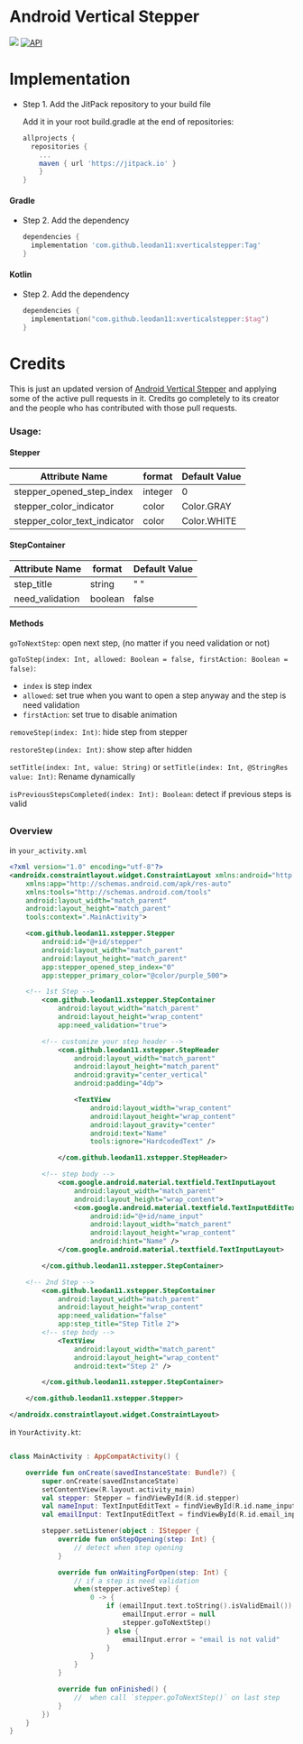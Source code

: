 # Android Vertical Stepper
[![](https://jitpack.io/v/leodan11/xverticalstepper.svg)](https://jitpack.io/#leodan11/xverticalstepper)
[![API](https://img.shields.io/badge/API-23%2B-brightgreen.svg?style=flat)](https://android-arsenal.com/api?level=23)

# Implementation

- Step 1. Add the JitPack repository to your build file

  Add it in your root build.gradle at the end of repositories:

  ```gradle
  allprojects {
    repositories {
      ...
      maven { url 'https://jitpack.io' }
      }
  }
  ```

#### Gradle

- Step 2. Add the dependency

  ```gradle
  dependencies {
    implementation 'com.github.leodan11:xverticalstepper:Tag'
  }
  ```


#### Kotlin

- Step 2. Add the dependency

    ```kotlin
    dependencies {
      implementation("com.github.leodan11:xverticalstepper:$tag")
    }
    ```


# Credits

This is just an updated version of [Android Vertical Stepper](https://github.com/aghiadodeh/xverticalstepper) and applying some of the active pull requests in it. 
Credits go completely to its creator and the people who has contributed with those pull requests.

### Usage:

#### Stepper

Attribute Name | format | Default Value
------------- | ------------- | -------------
stepper_opened_step_index  | integer | 0
stepper_color_indicator  | color | Color.GRAY
stepper_color_text_indicator  | color | Color.WHITE

#### StepContainer

Attribute Name | format | Default Value
------------- | ------------- | -------------
step_title  | string | " "
need_validation  | boolean | false


#### Methods

`goToNextStep`: open next step, (no matter if you need validation or not)

`goToStep(index: Int, allowed: Boolean = false, firstAction: Boolean = false)`:
* `index` is step index
* `allowed`: set true when you want to open a step anyway and the step is need validation
* `firstAction`: set true to disable animation

`removeStep(index: Int)`: hide step from stepper

`restoreStep(index: Int)`: show step after hidden

`setTitle(index: Int, value: String)` or `setTitle(index: Int, @StringRes value: Int)`: Rename dynamically

`isPreviousStepsCompleted(index: Int): Boolean`: detect if previous steps is valid
##

### Overview

in `your_activity.xml`
```xml
<?xml version="1.0" encoding="utf-8"?>
<androidx.constraintlayout.widget.ConstraintLayout xmlns:android="http://schemas.android.com/apk/res/android"
    xmlns:app="http://schemas.android.com/apk/res-auto"
    xmlns:tools="http://schemas.android.com/tools"
    android:layout_width="match_parent"
    android:layout_height="match_parent"
    tools:context=".MainActivity">

    <com.github.leodan11.xstepper.Stepper
        android:id="@+id/stepper"
        android:layout_width="match_parent"
        android:layout_height="match_parent"
        app:stepper_opened_step_index="0"
        app:stepper_primary_color="@color/purple_500">

	<!-- 1st Step -->
        <com.github.leodan11.xstepper.StepContainer
            android:layout_width="match_parent"
            android:layout_height="wrap_content"
            app:need_validation="true">

	    <!-- customize your step header -->
            <com.github.leodan11.xstepper.StepHeader
                android:layout_width="match_parent"
                android:layout_height="match_parent"
                android:gravity="center_vertical"
                android:padding="4dp">

                <TextView
                    android:layout_width="wrap_content"
                    android:layout_height="wrap_content"
                    android:layout_gravity="center"
                    android:text="Name"
                    tools:ignore="HardcodedText" />

            </com.github.leodan11.xstepper.StepHeader>

	    <!-- step body -->
            <com.google.android.material.textfield.TextInputLayout
                android:layout_width="match_parent"
                android:layout_height="wrap_content">
                <com.google.android.material.textfield.TextInputEditText
                    android:id="@+id/name_input"
                    android:layout_width="match_parent"
                    android:layout_height="wrap_content"
                    android:hint="Name" />
            </com.google.android.material.textfield.TextInputLayout>

        </com.github.leodan11.xstepper.StepContainer>

	<!-- 2nd Step -->
        <com.github.leodan11.xstepper.StepContainer
            android:layout_width="match_parent"
            android:layout_height="wrap_content"
            app:need_validation="false"
            app:step_title="Step Title 2">
	    <!-- step body -->
            <TextView
                android:layout_width="match_parent"
                android:layout_height="wrap_content"
                android:text="Step 2" />

        </com.github.leodan11.xstepper.StepContainer>

    </com.github.leodan11.xstepper.Stepper>

</androidx.constraintlayout.widget.ConstraintLayout>
```

in `YourActivity.kt`:
```kotlin

class MainActivity : AppCompatActivity() {

    override fun onCreate(savedInstanceState: Bundle?) {
        super.onCreate(savedInstanceState)
        setContentView(R.layout.activity_main)
        val stepper: Stepper = findViewById(R.id.stepper)
        val nameInput: TextInputEditText = findViewById(R.id.name_input)
        val emailInput: TextInputEditText = findViewById(R.id.email_input)

        stepper.setListener(object : IStepper {
            override fun onStepOpening(step: Int) {
                // detect when step opening
            }

            override fun onWaitingForOpen(step: Int) {
                // if a step is need validation
                when(stepper.activeStep) {
                    0 -> {
                        if (emailInput.text.toString().isValidEmail()) {
                            emailInput.error = null
                            stepper.goToNextStep()
                        } else {
                            emailInput.error = "email is not valid"
                        }
                    }
                }
            }

            override fun onFinished() {
                //  when call `stepper.goToNextStep()` on last step
            }
        })
    }
}
```
